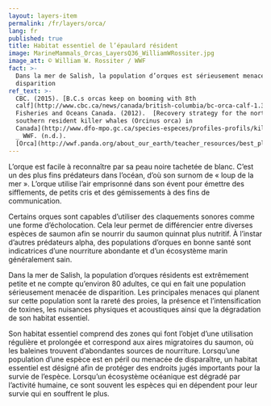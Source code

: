 ```yaml
---
layout: layers-item
permalink: /fr/layers/orca/
lang: fr
published: true
title: Habitat essentiel de l’épaulard résident
image: MarineMammals_Orcas_LayersQ36_WilliamWRossiter.jpg
image_att: © William W. Rossiter / WWF
fact: >-
  Dans la mer de Salish, la population d’orques est sérieusement menacée de
  disparition
ref_text: >-
  CBC. (2015). [B.C.s orcas keep on booming with 8th
  calf](http://www.cbc.ca/news/canada/british-columbia/bc-orca-calf-1.3369943) _
  Fisheries and Oceans Canada. (2012).  [Recovery strategy for the northern and
  southern resident killer whales (Orcinus orca) in
  Canada](http://www.dfo-mpo.gc.ca/species-especes/profiles-profils/killerWhalesouth-PAC-NE-epaulardsud-eng.html)
  _ WWF. (n.d.).
  [Orca](http://wwf.panda.org/about_our_earth/teacher_resources/best_place_species/current_top_10/orca.cfm)
---
```

L’orque est facile à reconnaître par sa peau noire tachetée de blanc. C’est un des plus fins prédateurs dans l’océan, d’où son surnom de « loup de la mer ». L’orque utilise l’air emprisonné dans son évent pour émettre des sifflements, de petits cris et des gémissements à des fins de communication.  

Certains orques sont capables d’utiliser des claquements sonores comme une forme d’écholocation. Cela leur permet de différencier entre diverses espèces de saumon afin se nourrir du saumon quinnat plus nutritif. À l’instar d’autres prédateurs alpha, des populations d’orques en bonne santé sont indicatrices d’une nourriture abondante et d’un écosystème marin généralement sain.

Dans la mer de Salish, la population d’orques résidents est extrêmement petite et ne compte qu’environ 80 adultes, ce qui en fait une population sérieusement menacée de disparition. Les principales menaces qui planent sur cette population sont la rareté des proies, la présence et l’intensification de toxines, les nuisances physiques et acoustiques ainsi que la dégradation de son habitat essentiel.

Son habitat essentiel comprend des zones qui font l’objet d’une utilisation régulière et prolongée et correspond aux aires migratoires du saumon, où les baleines trouvent d’abondantes sources de nourriture. Lorsqu’une population d’une espèce est en péril ou menacée de disparaître, un habitat essentiel est désigné afin de protéger des endroits jugés importants pour la survie de l’espèce. Lorsqu’un écosystème océanique est dégradé par l’activité humaine, ce sont souvent les espèces qui en dépendent pour leur survie qui en souffrent le plus.
